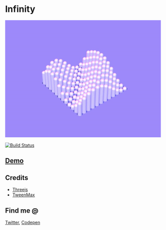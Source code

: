 # Infinity
![App](https://raw.githubusercontent.com/iondrimba/images/master/infinity.gif)

[![Build Status](https://travis-ci.org/iondrimba/infinity.svg?branch=master)](https://travis-ci.org/iondrimba/infinity)


## [Demo](https://iondrimba.github.io/infinity/public/index.html)

## Credits

* [Threejs](https://threejs.org/)
* [TweenMax](https://greensock.com/tweenmax)

## Find me @

[Twitter](https://twitter.com/code__music), [Codepen](https://codepen.io/iondrimba/)

